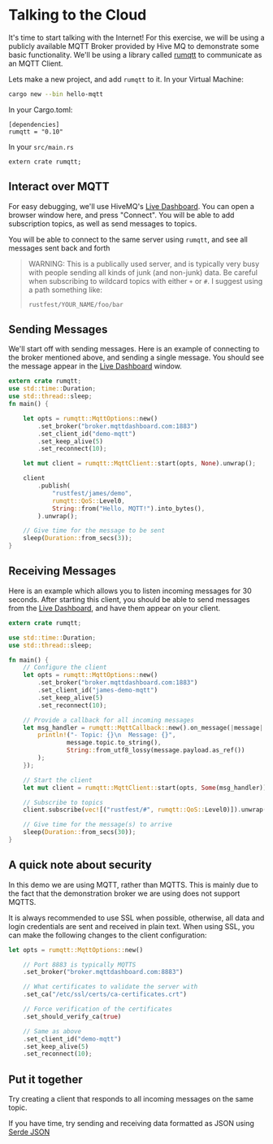 # Talking to the Cloud

It's time to start talking with the Internet! For this exercise, we will be using a publicly available MQTT Broker provided by Hive MQ to demonstrate some basic functionality. We'll be using a library called [rumqtt] to communicate as an MQTT Client.

[rumqtt]: https://docs.rs/rumqtt/0.10.0/rumqtt/

Lets make a new project, and add `rumqtt` to it. In your Virtual Machine:

```bash
cargo new --bin hello-mqtt
```

In your Cargo.toml:

```
[dependencies]
rumqtt = "0.10"
```

In your `src/main.rs`

```
extern crate rumqtt;
```

## Interact over MQTT

For easy debugging, we'll use HiveMQ's [Live Dashboard]. You can open a browser window here, and press "Connect". You will be able to add subscription topics, as well as send messages to topics.

[Live Dashboard]: http://www.hivemq.com/demos/websocket-client/

You will be able to connect to the same server using `rumqtt`, and see all messages sent back and forth

> WARNING: This is a publically used server, and is typically very busy with people sending all kinds of junk (and non-junk) data. Be careful when subscribing to wildcard topics with either `+` or `#`. I suggest using a path something like:
>
> `rustfest/YOUR_NAME/foo/bar`

## Sending Messages

We'll start off with sending messages. Here is an example of connecting to the broker mentioned above, and sending a single message. You should see the message appear in the [Live Dashboard] window.

```rust
extern crate rumqtt;
use std::time::Duration;
use std::thread::sleep;
fn main() {

    let opts = rumqtt::MqttOptions::new()
        .set_broker("broker.mqttdashboard.com:1883")
        .set_client_id("demo-mqtt")
        .set_keep_alive(5)
        .set_reconnect(10);

    let mut client = rumqtt::MqttClient::start(opts, None).unwrap();

    client
        .publish(
            "rustfest/james/demo",
            rumqtt::QoS::Level0,
            String::from("Hello, MQTT!").into_bytes(),
        ).unwrap();

    // Give time for the message to be sent
    sleep(Duration::from_secs(3));
}
```

## Receiving Messages

Here is an example which allows you to listen incoming messages for 30 seconds. After starting this client, you should be able to send messages from the [Live Dashboard], and have them appear on your client.

```rust
extern crate rumqtt;

use std::time::Duration;
use std::thread::sleep;

fn main() {
    // Configure the client
    let opts = rumqtt::MqttOptions::new()
        .set_broker("broker.mqttdashboard.com:1883")
        .set_client_id("james-demo-mqtt")
        .set_keep_alive(5)
        .set_reconnect(10);

    // Provide a callback for all incoming messages
    let msg_handler = rumqtt::MqttCallback::new().on_message(|message| {
        println!("- Topic: {}\n  Message: {}",
                message.topic.to_string(),
                String::from_utf8_lossy(message.payload.as_ref())
        );
    });

    // Start the client
    let mut client = rumqtt::MqttClient::start(opts, Some(msg_handler)).unwrap();

    // Subscribe to topics
    client.subscribe(vec![("rustfest/#", rumqtt::QoS::Level0)]).unwrap();

    // Give time for the message(s) to arrive
    sleep(Duration::from_secs(30));
}
```

## A quick note about security

In this demo we are using MQTT, rather than MQTTS. This is mainly due to the fact that the demonstration broker we are using does not support MQTTS.

It is always recommended to use SSL when possible, otherwise, all data and login credentials are sent and received in plain text. When using SSL, you can make the following changes to the client configuration:

```rust
let opts = rumqtt::MqttOptions::new()

    // Port 8883 is typically MQTTS
    .set_broker("broker.mqttdashboard.com:8883")

    // What certificates to validate the server with
    .set_ca("/etc/ssl/certs/ca-certificates.crt")

    // Force verification of the certificates
    .set_should_verify_ca(true)

    // Same as above
    .set_client_id("demo-mqtt")
    .set_keep_alive(5)
    .set_reconnect(10);
```

## Put it together

Try creating a client that responds to all incoming messages on the same topic.

If you have time, try sending and receiving data formatted as JSON using [Serde JSON](https://github.com/serde-rs/json)
